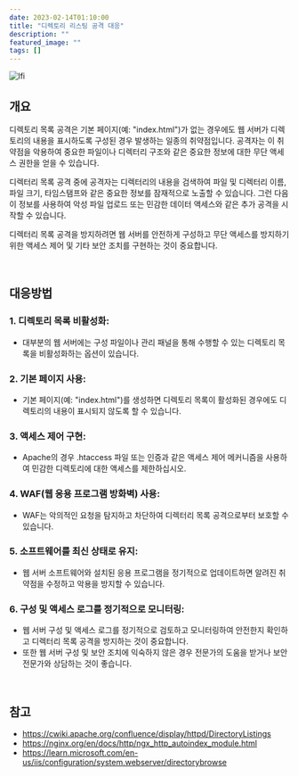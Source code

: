 ```yaml
---
date: 2023-02-14T01:10:00
title: "디렉토리 리스팅 공격 대응"
description: ""
featured_image: ""
tags: []
---
```


![lfi](https://github.com/user-attachments/assets/4f6a6fd3-70f8-465c-987d-a9b95740cd61)

## 개요

디렉토리 목록 공격은 기본 페이지(예: "index.html")가 없는 경우에도 웹 서버가 디렉토리의 내용을 표시하도록 구성된 경우 발생하는 일종의 취약점입니다. 공격자는 이 취약점을 악용하여 중요한 파일이나 디렉터리 구조와 같은 중요한 정보에 대한 무단 액세스 권한을 얻을 수 있습니다.

디렉터리 목록 공격 중에 공격자는 디렉터리의 내용을 검색하여 파일 및 디렉터리 이름, 파일 크기, 타임스탬프와 같은 중요한 정보를 잠재적으로 노출할 수 있습니다. 그런 다음 이 정보를 사용하여 악성 파일 업로드 또는 민감한 데이터 액세스와 같은 추가 공격을 시작할 수 있습니다.

디렉터리 목록 공격을 방지하려면 웹 서버를 안전하게 구성하고 무단 액세스를 방지하기 위한 액세스 제어 및 기타 보안 조치를 구현하는 것이 중요합니다.

<br>

## 대응방법

### 1. 디렉토리 목록 비활성화:

- 대부분의 웹 서버에는 구성 파일이나 관리 패널을 통해 수행할 수 있는 디렉토리 목록을 비활성화하는 옵션이 있습니다.

### 2. 기본 페이지 사용:

- 기본 페이지(예: "index.html")를 생성하면 디렉토리 목록이 활성화된 경우에도 디렉토리의 내용이 표시되지 않도록 할 수 있습니다.

### 3. 액세스 제어 구현:

- Apache의 경우 .htaccess 파일 또는 인증과 같은 액세스 제어 메커니즘을 사용하여 민감한 디렉토리에 대한 액세스를 제한하십시오.

### 4. WAF(웹 응용 프로그램 방화벽) 사용:

- WAF는 악의적인 요청을 탐지하고 차단하여 디렉터리 목록 공격으로부터 보호할 수 있습니다.

### 5. 소프트웨어를 최신 상태로 유지:

- 웹 서버 소프트웨어와 설치된 응용 프로그램을 정기적으로 업데이트하면 알려진 취약점을 수정하고 악용을 방지할 수 있습니다.

### 6. 구성 및 액세스 로그를 정기적으로 모니터링:

- 웹 서버 구성 및 액세스 로그를 정기적으로 검토하고 모니터링하여 안전한지 확인하고 디렉터리 목록 공격을 방지하는 것이 중요합니다.
- 또한 웹 서버 구성 및 보안 조치에 익숙하지 않은 경우 전문가의 도움을 받거나 보안 전문가와 상담하는 것이 좋습니다.

<br>

## 참고
- https://cwiki.apache.org/confluence/display/httpd/DirectoryListings
- https://nginx.org/en/docs/http/ngx_http_autoindex_module.html
- https://learn.microsoft.com/en-us/iis/configuration/system.webserver/directorybrowse
